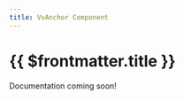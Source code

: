 ```yaml
---
title: VvAnchor Component
---
```


<script setup>
    // import { VvAnchor } from '../../../src/index'
    import { VvConfig } from '../../../src/index'
</script>



# {{ $frontmatter.title }}

Documentation coming soon! <!--- #TODO write docs --->



